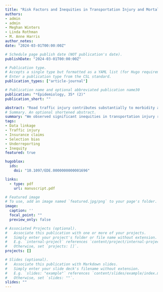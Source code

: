 ```yaml
---
title: "Risk Factors and Inequities in Transportation Injury and Mortality in the Canadian Census Health and Environment Cohorts (CanCHECs)"
authors:
- admin
- admin
- Meghan Winters
- Linda Rothman
- M. Anne Harris
author_notes:
date: "2024-03-01T00:00:00Z"

# Schedule page publish date (NOT publication's date).
publishDate: "2024-03-01T00:00:00Z"

# Publication type.
# Accepts a single type but formatted as a YAML list (for Hugo requirements).
# Enter a publication type from the CSL standard.
publication_types: ["article-journal"]

# Publication name and optional abbreviated publication name30
publication: "*Epidemiology, 35* (2)"
publication_short: ""

abstract: "Road traffic injury contributes substantially to morbidity and mortality. Canada stands out among developed countries in not conducting a national household travel survey, leading to a dearth of national transportation mode data and risk calculations that have appropriate denominators. Since traffic injuries are specific to the mode of travel used, these risk calculations should consider travel mode.  Census data on mode of commute is one of the few sources of these data for persons aged 15 and over. This study leveraged a national data linkage cohort, the Canadian Census Health and Environment Cohorts, that connects census sociodemographic and commute mode data with records of deaths and hospitalizations, enabling assessment of road traffic injury associations by indicators of mode of travel (commuter mode). We examined longitudinal (1996–2019) bicyclist, pedestrian, and motor vehicle occupant injury and fatality risk in the Canadian Census Health and Environment Cohorts by commuter mode and sociodemographic characteristics using Cox proportional hazards models within the working adult population.  We estimated positive associations between commute mode and same mode injury and fatality, particularly for bicycle commuters (hazard ratios for bicycling injury was 9.1 and for bicycling fatality was 11). Low-income populations and Indigenous people had increased injury risk across all modes. This study shows inequities in transportation injury risk in Canada and underscores the importance of adjusting for mode of travel when examining differences between population groups."
# Summary. An optional shortened abstract.
summary: "We observed significant inequities in transportation injury risk requiring hospitalization, with higher incidence rates among low-income and Indigenous populations for injuries involving motor vehicle occupants, pedestrians, and cyclists."
tags:
- Data linkage
- Traffic injury
- Insurance claims
- Selection bias
- Underreporting
- Inequity
featured: true

hugoblox:
  ids:
    doi: "10.1097/EDE.0000000000001696"

links:
  - type: pdf
    url: manuscript.pdf

# Featured image
# To use, add an image named `featured.jpg/png` to your page's folder. 
image:
  caption: ''
  focal_point: ""
  preview_only: false

# Associated Projects (optional).
#   Associate this publication with one or more of your projects.
#   Simply enter your project's folder or file name without extension.
#   E.g. `internal-project` references `content/project/internal-project/index.md`.
#   Otherwise, set `projects: []`.
projects: []

# Slides (optional).
#   Associate this publication with Markdown slides.
#   Simply enter your slide deck's filename without extension.
#   E.g. `slides: "example"` references `content/slides/example/index.md`.
#   Otherwise, set `slides: ""`.
slides: ""
---
```


